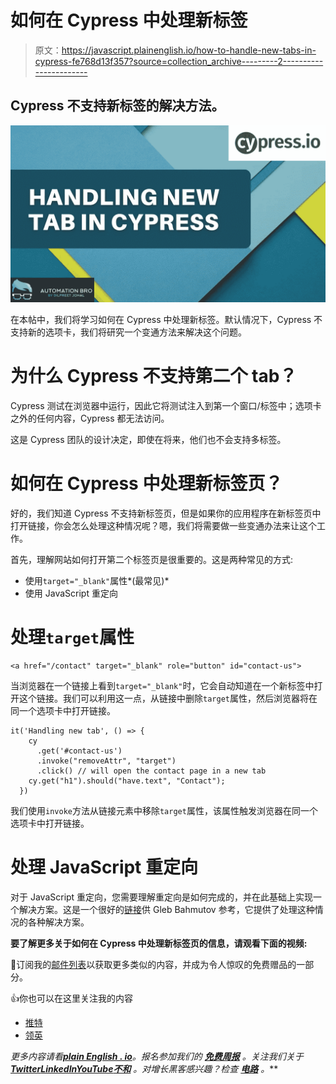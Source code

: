 # 如何在 Cypress 中处理新标签

> 原文：<https://javascript.plainenglish.io/how-to-handle-new-tabs-in-cypress-fe768d13f357?source=collection_archive---------2----------------------->

## Cypress 不支持新标签的解决方法。

![](img/b226343aa15b534434aa5b7d0c246f5d.png)

在本帖中，我们将学习如何在 Cypress 中处理新标签。默认情况下，Cypress 不支持新的选项卡，我们将研究一个变通方法来解决这个问题。

# 为什么 Cypress 不支持第二个 tab？

Cypress 测试在浏览器中运行，因此它将测试注入到第一个窗口/标签中；选项卡之外的任何内容，Cypress 都无法访问。

这是 Cypress 团队的设计决定，即使在将来，他们也不会支持多标签。

# 如何在 Cypress 中处理新标签页？

好的，我们知道 Cypress 不支持新标签页，但是如果你的应用程序在新标签页中打开链接，你会怎么处理这种情况呢？嗯，我们将需要做一些变通办法来让这个工作。

首先，理解网站如何打开第二个标签页是很重要的。这是两种常见的方式:

*   使用`target="_blank"`属性*(最常见)*
*   使用 JavaScript 重定向

# 处理`target`属性

```
<a href="/contact" target="_blank" role="button" id="contact-us">
```

当浏览器在一个链接上看到`target="_blank"`时，它会自动知道在一个新标签中打开这个链接。我们可以利用这一点，从链接中删除`target`属性，然后浏览器将在同一个选项卡中打开链接。

```
it('Handling new tab', () => {
    cy
      .get('#contact-us')
      .invoke("removeAttr", "target")
      .click() // will open the contact page in a new tab
    cy.get("h1").should("have.text", "Contact");
  })
```

我们使用`invoke`方法从链接元素中移除`target`属性，该属性触发浏览器在同一个选项卡中打开链接。

# 处理 JavaScript 重定向

对于 JavaScript 重定向，您需要理解重定向是如何完成的，并在此基础上实现一个解决方案。这是一个很好的[链接](https://glebbahmutov.com/blog/cypress-second-tab/)供 Gleb Bahmutov 参考，它提供了处理这种情况的各种解决方案。

**要了解更多关于如何在 Cypress 中处理新标签页的信息，请观看下面的视频:**

📧订阅我的[邮件列表](https://automationbro.com/mailing-list)以获取更多类似的内容，并成为令人惊叹的免费赠品的一部分。

👍你也可以在这里关注我的内容

*   [推特](https://twitter.com/automationbro)
*   [领英](https://www.linkedin.com/company/automation-bro)

*更多内容请看*[***plain English . io***](https://plainenglish.io/)*。报名参加我们的* [***免费周报***](http://newsletter.plainenglish.io/) *。关注我们关于*[***Twitter***](https://twitter.com/inPlainEngHQ)[***LinkedIn***](https://www.linkedin.com/company/inplainenglish/)*[***YouTube***](https://www.youtube.com/channel/UCtipWUghju290NWcn8jhyAw)*[***不和***](https://discord.gg/GtDtUAvyhW) *。对增长黑客感兴趣？检查* [***电路***](https://circuit.ooo/) *。***
